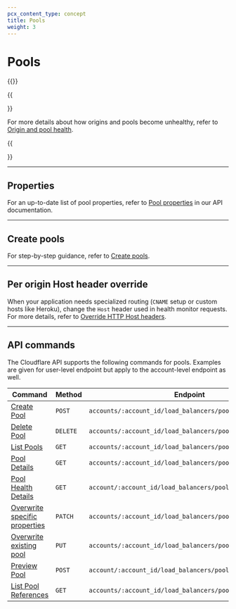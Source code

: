 ```yaml
---
pcx_content_type: concept
title: Pools
weight: 3
---
```


# Pools

{{<glossary-definition term_id="origin pool">}}

{{<Aside type="note">}}

For more details about how origins and pools become unhealthy, refer to [Origin and pool health](/load-balancing/understand-basics/health-details/).

{{</Aside>}}

---

## Properties

For an up-to-date list of pool properties, refer to [Pool properties](/api/operations/account-load-balancer-pools-list-pools) in our API documentation.

---

## Create pools

For step-by-step guidance, refer to [Create pools](/load-balancing/pools/create-pool/).

---

## Per origin Host header override

When your application needs specialized routing (`CNAME` setup or custom hosts like Heroku), change the `Host` header used in health monitor requests. For more details, refer to [Override HTTP Host headers](/load-balancing/additional-options/override-http-host-headers/).

---

## API commands

The Cloudflare API supports the following commands for pools. Examples are given for user-level endpoint but apply to the account-level endpoint as well.

| Command | Method | Endpoint |
| --- | --- | --- |
|  [Create Pool](/api/operations/account-load-balancer-pools-create-pool) | `POST` | `accounts/:account_id/load_balancers/pools` |
| [Delete Pool](/api/operations/account-load-balancer-pools-delete-pool) | `DELETE` | `accounts/:account_id/load_balancers/pools/:id` | 
| [List Pools](/api/operations/account-load-balancer-pools-list-pools) | `GET` | `accounts/:account_id/load_balancers/pools` |
| [Pool Details](/api/operations/account-load-balancer-pools-pool-details) | `GET` | `accounts/:account_id/load_balancers/pools/:id` |
| [Pool Health Details](/api/operations/account-load-balancer-pools-pool-health-details) | `GET` | `account/:account_id/load_balancers/pools/:id/health` |
| [Overwrite specific properties](/api/operations/account-load-balancer-pools-patch-pool) | `PATCH` | `accounts/:account_id/load_balancers/pools/:id` |
| [Overwrite existing pool](/api/operations/account-load-balancer-pools-update-pool) | `PUT` | `accounts/:account_id/load_balancers/pools/:id` |
| [Preview Pool](/api/operations/account-load-balancer-pools-preview-pool) | `POST` | `account/:account_id/load_balancers/pools/:id/preview` |
| [List Pool References](/api/operations/account-load-balancer-pools-list-pool-references) | `GET` | `accounts/:account_id/load_balancers/pools/:id/references` |